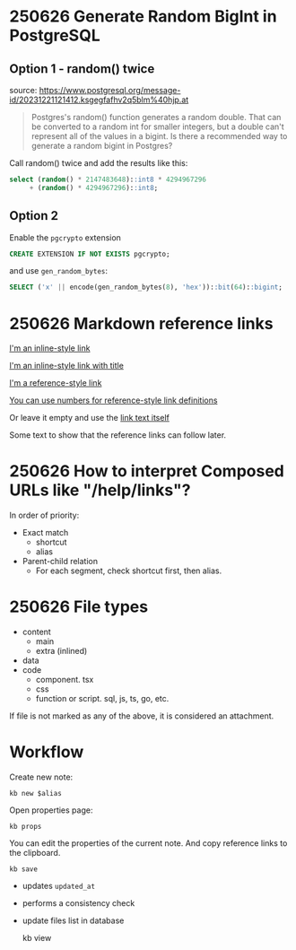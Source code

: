 # 250626 Generate Random BigInt in PostgreSQL

## Option 1 - random() twice

source: https://www.postgresql.org/message-id/20231221121412.ksgegfafhv2q5blm%40hjp.at

> Postgres's random() function generates a random double. That can be converted
> to a random int for smaller integers, but a double can't represent all of the
> values in a bigint. Is there a recommended way to generate a random bigint in
> Postgres?

Call random() twice and add the results like this:

```sql
select (random() * 2147483648)::int8 * 4294967296
     + (random() * 4294967296)::int8;
```

## Option 2

Enable the `pgcrypto` extension 

```sql
CREATE EXTENSION IF NOT EXISTS pgcrypto;
```

and use `gen_random_bytes`:

```sql
SELECT ('x' || encode(gen_random_bytes(8), 'hex'))::bit(64)::bigint;
```

# 250626 Markdown reference links

[I'm an inline-style link](https://www.somewebsite.com)

[I'm an inline-style link with title](https://www.somewebsite.com "somewebsite's Homepage")

[I'm a reference-style link][Arbitrary case-insensitive reference text]

[You can use numbers for reference-style link definitions][1]

Or leave it empty and use the [link text itself]

Some text to show that the reference links can follow later.

[arbitrary case-insensitive reference text]: https://www.somewebsite.org
[1]: http://somewebsite.org
[2]: http://www.somewebsite.com "somewebsite's Homepage"
[link text itself]: http://www.somewebsite.com

# 250626 How to interpret Composed URLs like "/help/links"?

In order of priority:

- Exact match
  - shortcut
  - alias
- Parent-child relation
  - For each segment, check shortcut first, then alias.

# 250626 File types

- content
  - main
  - extra (inlined)
- data
- code
  - component. tsx
  - css
  - function or script. sql, js, ts, go, etc.

If file is not marked as any of the above, it is considered an attachment.

# Workflow

Create new note:

    kb new $alias

Open properties page:

    kb props      

You can edit the properties of the current note. And copy reference links to the clipboard.

    kb save

- updates `updated_at`
- performs a consistency check
- update files list in database

    kb view

